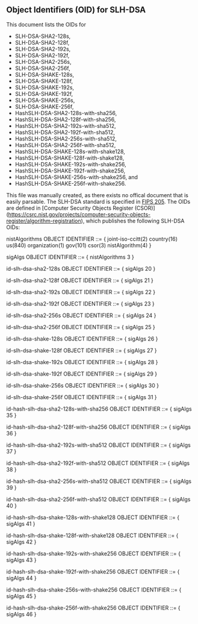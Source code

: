 Object Identifiers (OID) for SLH-DSA
------------------------------------
This document lists the OIDs for
- SLH-DSA-SHA2-128s,
- SLH-DSA-SHA2-128f,
- SLH-DSA-SHA2-192s,
- SLH-DSA-SHA2-192f,
- SLH-DSA-SHA2-256s,
- SLH-DSA-SHA2-256f,
- SLH-DSA-SHAKE-128s,
- SLH-DSA-SHAKE-128f,
- SLH-DSA-SHAKE-192s,
- SLH-DSA-SHAKE-192f,
- SLH-DSA-SHAKE-256s,
- SLH-DSA-SHAKE-256f,
- HashSLH-DSA-SHA2-128s-with-sha256,
- HashSLH-DSA-SHA2-128f-with-sha256,
- HashSLH-DSA-SHA2-192s-with-sha512,
- HashSLH-DSA-SHA2-192f-with-sha512,
- HashSLH-DSA-SHA2-256s-with-sha512,
- HashSLH-DSA-SHA2-256f-with-sha512,
- HashSLH-DSA-SHAKE-128s-with-shake128,
- HashSLH-DSA-SHAKE-128f-with-shake128,
- HashSLH-DSA-SHAKE-192s-with-shake256,
- HashSLH-DSA-SHAKE-192f-with-shake256,
- HashSLH-DSA-SHAKE-256s-with-shake256, and
- HashSLH-DSA-SHAKE-256f-with-shake256.

This file was manually created, as there exists no offical document that is easily parsable.
The SLH-DSA standard is specified in [FIPS 205](https://nvlpubs.nist.gov/nistpubs/FIPS/NIST.FIPS.205.pdf).
The OIDs are defined in [Computer Security Objects Register (CSOR)]
(https://csrc.nist.gov/projects/computer-security-objects-register/algorithm-registration),
which publishes the following SLH-DSA OIDs:

nistAlgorithms OBJECT IDENTIFIER ::= { joint-iso-ccitt(2) country(16) us(840) organization(1) gov(101) csor(3) nistAlgorithm(4) }

sigAlgs OBJECT IDENTIFIER ::= { nistAlgorithms 3 }

id-slh-dsa-sha2-128s OBJECT IDENTIFIER ::= { sigAlgs 20 }

id-slh-dsa-sha2-128f OBJECT IDENTIFIER ::= { sigAlgs 21 }

id-slh-dsa-sha2-192s OBJECT IDENTIFIER ::= { sigAlgs 22 }

id-slh-dsa-sha2-192f OBJECT IDENTIFIER ::= { sigAlgs 23 }

id-slh-dsa-sha2-256s OBJECT IDENTIFIER ::= { sigAlgs 24 }

id-slh-dsa-sha2-256f OBJECT IDENTIFIER ::= { sigAlgs 25 }

id-slh-dsa-shake-128s OBJECT IDENTIFIER ::= { sigAlgs 26 }

id-slh-dsa-shake-128f OBJECT IDENTIFIER ::= { sigAlgs 27 }

id-slh-dsa-shake-192s OBJECT IDENTIFIER ::= { sigAlgs 28 }

id-slh-dsa-shake-192f OBJECT IDENTIFIER ::= { sigAlgs 29 }

id-slh-dsa-shake-256s OBJECT IDENTIFIER ::= { sigAlgs 30 }

id-slh-dsa-shake-256f OBJECT IDENTIFIER ::= { sigAlgs 31 }

id-hash-slh-dsa-sha2-128s-with-sha256 OBJECT IDENTIFIER ::= { sigAlgs 35 }

id-hash-slh-dsa-sha2-128f-with-sha256 OBJECT IDENTIFIER ::= { sigAlgs 36 }

id-hash-slh-dsa-sha2-192s-with-sha512 OBJECT IDENTIFIER ::= { sigAlgs 37 }

id-hash-slh-dsa-sha2-192f-with-sha512 OBJECT IDENTIFIER ::= { sigAlgs 38 }

id-hash-slh-dsa-sha2-256s-with-sha512 OBJECT IDENTIFIER ::= { sigAlgs 39 }

id-hash-slh-dsa-sha2-256f-with-sha512 OBJECT IDENTIFIER ::= { sigAlgs 40 }

id-hash-slh-dsa-shake-128s-with-shake128 OBJECT IDENTIFIER ::= { sigAlgs 41 }

id-hash-slh-dsa-shake-128f-with-shake128 OBJECT IDENTIFIER ::= { sigAlgs 42 }

id-hash-slh-dsa-shake-192s-with-shake256 OBJECT IDENTIFIER ::= { sigAlgs 43 }

id-hash-slh-dsa-shake-192f-with-shake256 OBJECT IDENTIFIER ::= { sigAlgs 44 }

id-hash-slh-dsa-shake-256s-with-shake256  OBJECT IDENTIFIER ::= { sigAlgs 45 }

id-hash-slh-dsa-shake-256f-with-shake256 OBJECT IDENTIFIER ::= { sigAlgs 46 }

